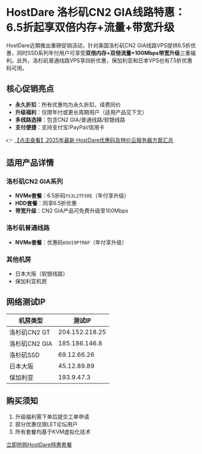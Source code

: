 # HostDare 洛杉矶CN2 GIA线路特惠：6.5折起享双倍内存+流量+带宽升级

HostDare近期推出重磅促销活动，针对美国洛杉矶CN2 GIA线路VPS提供6.5折优惠，同时SSD系列年付用户可享受**双倍内存+双倍流量+100Mbps带宽升级**三重福利。此外，洛杉矶普通线路VPS享四折优惠，保加利亚和日本VPS也有7.5折优惠码可用。

## 核心促销亮点

- **永久折扣**：所有优惠均为永久折扣，续费同价
- **升级福利**：仅限年付或更长周期用户（适用产品见下文）
- **多线路选择**：包含CN2 GIA/普通线路/软银线路
- **支付便捷**：支持支付宝/PayPal/信用卡

👉 [【点击查看】2025年最新 HostDare优惠码及特价云服务器方案汇总](https://bit.ly/hostdare)

## 适用产品详情

### 洛杉矶CN2 GIA系列
- **NVMe套餐**：6.5折码`YS3L2TF5RE`（年付享升级）
- **HDD套餐**：同享6.5折优惠
- **带宽升级**：CN2 GIA产品可免费升级至100Mbps

### 洛杉矶普通线路
- **NVMe套餐**：优惠码`6OU19PTR6P`（年付享升级）

### 其他机房
- 日本大阪（软银线路）
- 保加利亚机房

## 网络测试IP
| 机房类型       | 测试IP       |
|----------------|-------------|
| 洛杉矶CN2 GT   | 204.152.218.25 |
| 洛杉矶CN2 GIA  | 185.186.146.8 |
| 洛杉矶SSD      | 69.12.66.26   |
| 日本大阪       | 45.12.89.89   |
| 保加利亚       | 193.9.47.3    |

## 购买须知
1. 升级福利需下单后提交工单申请
2. 部分优惠仅限LET论坛用户
3. 所有套餐均基于KVM虚拟化技术

[立即抢购HostDare特惠套餐](https://bit.ly/hostdare)